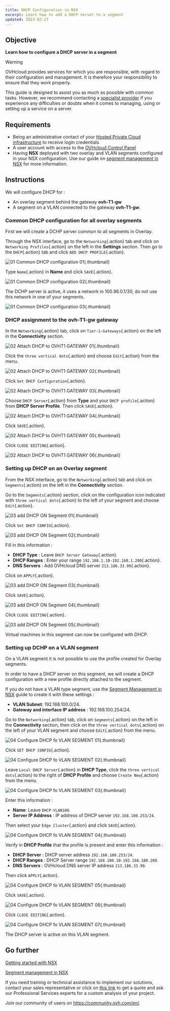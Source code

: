 ```yaml
---
title: DHCP Configuration in NSX
excerpt: Learn how to add a DHCP server to a segment
updated: 2023-02-27
---
```


## Objective

**Learn how to configure a DHCP server in a segment**

> [!warning]
> OVHcloud provides services for which you are responsible, with regard to their configuration and management. It is therefore your responsibility to ensure that they work properly.
>
> This guide is designed to assist you as much as possible with common tasks. However, we recommend contacting a [specialist provider](https://partner.ovhcloud.com/asia/directory/) if you experience any difficulties or doubts when it comes to managing, using or setting up a service on a server.
>

## Requirements

- Being an administrative contact of your [Hosted Private Cloud infrastructure](https://www.ovhcloud.com/asia/enterprise/products/hosted-private-cloud/) to receive login credentials
- A user account with access to the [OVHcloud Control Panel](https://ca.ovh.com/auth/?action=gotomanager&from=https://www.ovh.com/asia/&ovhSubsidiary=asia)
- Having **NSX** deployed with two overlay and VLAN segments configured in your NSX configuration. Use our guide on [segment management in NSX](/pages/hosted_private_cloud/hosted_private_cloud_powered_by_vmware/nsx-02-segment-management) for more information.

## Instructions

We will configure DHCP for : 

- An overlay segment behind the gateway **ovh-T1-gw** 
- A segment on a VLAN connected to the gateway **ovh-T1-gw**.

### Common DHCP configuration for all overlay segments

First we will create a DCHP server common to all segments in Overlay.

Through the NSX interface, go to the `Networking`{.action} tab and click on `Networking Profiles`{.action} on the left in the **Settings** section. Then go to the `DHCP`{.action} tab and click `ADD DHCP PROFILE`{.action}.

![01 Common DHCP configuration 01](images/01-common-dhcp-configuration01.png){.thumbnail}

Type `Name`{.action} in **Name** and click `SAVE`{.action}.

![01 Common DHCP configuration 02](images/01-common-dhcp-configuration02.png){.thumbnail}

The DCHP server is active, it uses a network in 100.96.0.1/30, do not use this network in one of your segments.

![01 Common DHCP configuration 03](images/01-common-dhcp-configuration03.png){.thumbnail}

### DHCP assignment to the ovh-T1-gw gateway

In the `Networking`{.action} tab, click on `Tier-1-Gateways`{.action} on the left in the **Connectivity** section.

![02 Attach DHCP to OVHT1 GATEWAY 01](images/02-attach-dhcp-to-ovht1-gateway01.png){.thumbnail}

Click the `three vertical dots`{.action} and choose `Edit`{.action} from the menu.

![02 Attach DHCP to OVHT1 GATEWAY 02](images/02-attach-dhcp-to-ovht1-gateway02.png){.thumbnail}

Click `Set DHCP Configuration`{.action}.

![02 Attach DHCP to OVHT1 GATEWAY 03](images/02-attach-dhcp-to-ovht1-gateway03.png){.thumbnail}

Choose `DHCP Server`{.action} from **Type** and your `DHCP profile`{.action} from **DHCP Server Profile**. Then click `SAVE`{.action}.

![02 Attach DHCP to OVHT1 GATEWAY 04](images/02-attach-dhcp-to-ovht1-gateway04.png){.thumbnail}

Click `SAVE`{.action}.

![02 Attach DHCP to OVHT1 GATEWAY 05](images/02-attach-dhcp-to-ovht1-gateway05.png){.thumbnail}

Click `CLOSE EDITING`{.action}.

![02 Attach DHCP to OVHT1 GATEWAY 06](images/02-attach-dhcp-to-ovht1-gateway06.png){.thumbnail}

### Setting up DHCP on an Overlay segment

From the NSX interface, go to the `Networking`{.action} tab and click on `Segments`{.action} on the left in the **Connectivity** section.

Go to the `Segments`{.action} section, click on the configuration icon indicated with `three vertical dots`{.action} to the left of your segment and choose `Edit`{.action}.

![03 add DHCP ON Segment 01](images/03-configure-dhcp-overlay-segment01.png){.thumbnail}

Click `Set DHCP CONFIG`{.action}.

![03 add DHCP ON Segment 02](images/03-configure-dhcp-overlay-segment02.png){.thumbnail}

Fill in this information :

- **DHCP Type** : Leave `DHCP Server Gateway`{.action}.
- **DHCP Ranges** : Enter your range `192.168.1.10-192.168.1.200`{.action}.
- **DNS Servers** : Add OVHcloud DNS server `213.186.33.99`{.action}.

Click on `APPLY`{.action}.

![03 add DHCP ON Segment 03](images/03-configure-dhcp-overlay-segment03.png){.thumbnail}

Click `SAVE`{.action}.

![03 add DHCP ON Segment 04](images/03-configure-dhcp-overlay-segment04.png){.thumbnail}

Click `CLOSE EDITING`{.action}.

![03 add DHCP ON Segment 05](images/03-configure-dhcp-overlay-segment05.png){.thumbnail}

Virtual machines in this segment can now be configured with DHCP.

### Setting up DCHP on a VLAN segment

On a VLAN segment it is not possible to use the profile created for Overlay segments.

In order to have a DHCP server on this segment, we will create a DHCP configuration with a new profile directly attached to the segment.

If you do not have a VLAN type segment, use the [Segment Management in NSX](/pages/hosted_private_cloud/hosted_private_cloud_powered_by_vmware/nsx-02-segment-management) guide to create it with these settings :

- **VLAN Subnet**: 192.168.100.0/24.
- **Gateway and interface IP address** : 192.168.100.254/24.

Go to the `Networking`{.action} tab, click on `Segments`{.action} on the left in the **Connectivity** section, then click on the `three vertical dots`{.action} on the left of your VLAN segment and choose `Edit`{.action} from the menu.

![04 Configure DHCP fo VLAN SEGMENT 01](images/04-configure-dhcp-for-vlan-segment-01.png){.thumbnail} 

Click `SET DHCP CONFIG`{.action}.

![04 Configure DHCP fo VLAN SEGMENT 02](images/04-configure-dhcp-for-vlan-segment-02.png){.thumbnail} 

Leave `Local DHCP Server`{.action} in **DHCP Type**, click the `three vertical dots`{.action} to the right of **DHCP Profile** and choose `Create New`{.action} from the menu.

![04 Configure DHCP fo VLAN SEGMENT 03](images/04-configure-dhcp-for-vlan-segment-03.png){.thumbnail}

Enter this information :

- **Name**: Leave `DHCP-VLAN100`.
- **Server IP Address** : IP address of DHCP server `192.168.100.253/24`.

Then select your `Edge Cluster`{.action} and click `SAVE`{.action}.

![04 Configure DHCP fo VLAN SEGMENT 04](images/04-configure-dhcp-for-vlan-segment-04.png){.thumbnail}

Verify in **DHCP Profile** that the profile is present and enter this information :

- **DHCP Server** : DHCP server address `192.168.100.253/24`.
- **DHCP Ranges** : DHCP Server range `192.168.100.10-192.168.100.200`.
- **DNS Servers** : OVHcloud DNS server IP address `213.186.33.99`.

Then click `APPLY`{.action}.

![04 Configure DHCP fo VLAN SEGMENT 05](images/04-configure-dhcp-for-vlan-segment-05.png){.thumbnail}

Click `SAVE`{.action}.

![04 Configure DHCP fo VLAN SEGMENT 06](images/04-configure-dhcp-for-vlan-segment-06.png){.thumbnail}

Click `CLOSE EDITING`{.action}.

![04 Configure DHCP fo VLAN SEGMENT 07](images/04-configure-dhcp-for-vlan-segment-07.png){.thumbnail}

The DHCP server is active on this VLAN segment.

## Go further <a name="gofurther"></a>

[Getting started with NSX](/pages/hosted_private_cloud/hosted_private_cloud_powered_by_vmware/nsx-01-first-steps)

[Segment management in NSX](/pages/hosted_private_cloud/hosted_private_cloud_powered_by_vmware/nsx-02-segment-management)

If you need training or technical assistance to implement our solutions, contact your sales representative or click on [this link](https://www.ovhcloud.com/asia/professional-services/) to get a quote and ask our Professional Services experts for a custom analysis of your project.

Join our community of users on <https://community.ovh.com/en/>.
